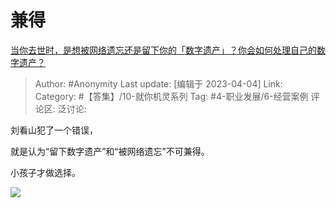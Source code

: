 # 兼得
[当你去世时，是想被网络遗忘还是留下你的「数字遗产」？你会如何处理自己的数字遗产？](https://www.zhihu.com/question/593491432/answer/2968189284)

> Author: #Anonymity
> Last update: [编辑于 2023-04-04]
> Link:
> Category: #【答集】/10-就你机灵系列
> Tag: #4-职业发展/6-经营案例
> 评论区:
> 泛讨论:

刘看山犯了一个错误，

就是认为“留下数字遗产”和“被网络遗忘”不可兼得。

小孩子才做选择。

![](https://picx.zhimg.com/80/v2-088ac9349bcdbc9c73475882fd31f5e2_720w.webp?source=1940ef5c)
